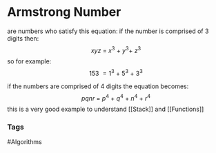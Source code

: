# Armstrong Number
are numbers who satisfy this equation: 
if the number is comprised of 3 digits then: 
$$xyz \ = \ x^3 \ + \ y^3 + \ z^3$$
so for example: 
$$ 153 \ = 1^3\ + \ 5^3\ +\ 3^3$$

if the numbers are comprised of 4 digits the equation becomes:
$$ pqnr \ = \ p^4 \ + \ q^4 \ + \ n^4 \ + \ r^4 $$
this is a very good example to understand 
[[Stack]] and [[Functions]]


### Tags
#Algorithms 
